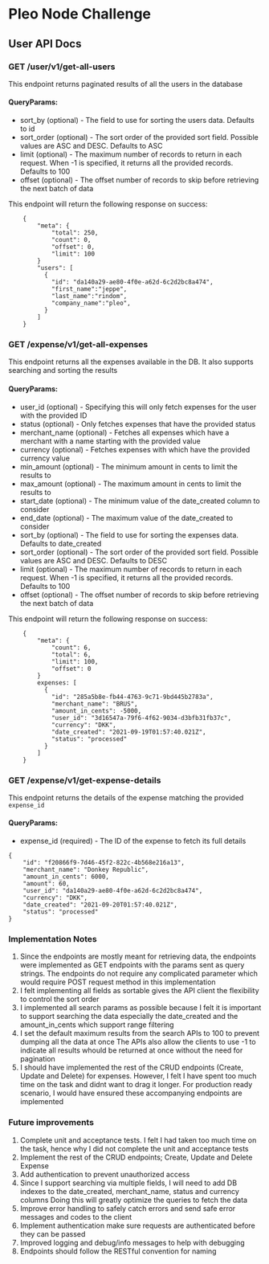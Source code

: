# Pleo Node Challenge

## User API Docs

### GET /user/v1/get-all-users
This endpoint returns paginated results of all the users in the database
#### QueryParams:
* sort_by (optional) - The field to use for sorting the users data. Defaults to id
* sort_order (optional) - The sort order of the provided sort field. Possible values are ASC and DESC. Defaults to ASC 
* limit (optional) - The maximum number of records to return in each request. When -1 is specified, it returns all the provided records. Defaults to 100
* offset (optional) - The offset number of records to skip before retrieving the next batch of data

This endpoint will return the following response on success:
```
    {
        "meta": {
            "total": 250,
            "count": 0,
            "offset": 0,
            "limit": 100
        }
        "users": [
          {
            "id": "da140a29-ae80-4f0e-a62d-6c2d2bc8a474",
            "first_name":"jeppe",
            "last_name":"rindom",
            "company_name":"pleo",
          }
        ]
    }
```

### GET /expense/v1/get-all-expenses
This endpoint returns all the expenses available in the DB. It also supports searching and sorting the results
#### QueryParams:
* user_id (optional) - Specifying this will only fetch expenses for the user with the provided ID
* status (optional) - Only fetches expenses that have the provided status
* merchant_name (optional) - Fetches all expenses which have a merchant with a name starting with the provided value
* currency (optional) - Fetches expenses with which have the provided currency value
* min_amount (optional) - The minimum amount in cents to limit the results to
* max_amount (optional) - The maximum amount in cents to limit the results to
* start_date (optional) - The minimum value of the date_created column to consider
* end_date (optional) - The maximum value of the date_created to consider
* sort_by (optional) - The field to use for sorting the expenses data. Defaults to date_created
* sort_order (optional) - The sort order of the provided sort field. Possible values are ASC and DESC. Defaults to DESC
* limit (optional) - The maximum number of records to return in each request. When -1 is specified, it returns all the provided records. Defaults to 100
* offset (optional) - The offset number of records to skip before retrieving the next batch of data

This endpoint will return the following response on success:
```
    {
        "meta": {
            "count": 6,
            "total": 6,
            "limit": 100,
            "offset": 0
        }
        expenses: [
          {
            "id": "285a5b8e-fb44-4763-9c71-9bd445b2783a",
            "merchant_name": "BRUS",
            "amount_in_cents": -5000,
            "user_id": "3d16547a-79f6-4f62-9034-d3bfb31fb37c",
            "currency": "DKK",
            "date_created": "2021-09-19T01:57:40.021Z",
            "status": "processed"
          }
        ]
    }
```

### GET /expense/v1/get-expense-details
This endpoint returns the details of the expense matching the provided `expense_id`
#### QueryParams:
* expense_id (required) - The ID of the expense to fetch its full details
```
{
    "id": "f20866f9-7d46-45f2-822c-4b568e216a13",
    "merchant_name": "Donkey Republic",
    "amount_in_cents": 6000,
    "amount": 60,
    "user_id": "da140a29-ae80-4f0e-a62d-6c2d2bc8a474",
    "currency": "DKK",
    "date_created": "2021-09-20T01:57:40.021Z",
    "status": "processed"
}
```


### Implementation Notes

1. Since the endpoints are mostly meant for retrieving data, the endpoints were implemented as GET endpoints with the params sent as query strings.
The endpoints do not require any complicated parameter which would require POST request method in this implementation
2. I felt implementing all fields as sortable gives the API client the flexibility to control the sort order
3. I implemented all search params as possible because I felt it is important to support searching the data
especially the date_created and the amount_in_cents which support range filtering
4. I set the default maximum results from the search APIs to 100 to prevent dumping all the data at once
The APIs also allow the clients to use -1 to indicate all results whould be returned at once without the need for pagination
5. I should have implemented the rest of the CRUD endpoints (Create, Update and Delete) for expenses. 
However, I felt I have spent too much time on the task and didnt want to drag it longer.
For production ready scenario, I would have ensured these accompanying endpoints are implemented

### Future improvements

1. Complete unit and acceptance tests. I felt I had taken too much time on the task, hence why I did not complete the unit and acceptance tests
2. Implement the rest of the CRUD endpoints; Create, Update and Delete Expense
3. Add authentication to prevent unauthorized access
4. Since I support searching via multiple fields, I will need to add DB indexes to the date_created, merchant_name, status and currency columns
Doing this will greatly optimize the queries to fetch the data
5. Improve error handling to safely catch errors and send safe error messages and codes to the client
6. Implement authentication make sure requests are authenticated before they can be passed
7. Improved logging and debug/info messages to help with debugging
8. Endpoints should follow the RESTful convention for naming
